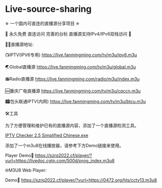 # Live-source-sharing

✯ 一个国内可直连的直播源分享项目 ✯

🔕 永久免费 直连访问 完善的台标 直播源支持IPv4/IPv6双栈访问 🔕

🤹‍♂️直播源地址:

📺IPTV(IPV6专用) https://live.fanmingming.com/tv/m3u/ipv6.m3u

🌏Global直播源 https://live.fanmingming.com/tv/m3u/global.m3u

📻Radio直播源 https://live.fanmingming.com/radio/m3u/index.m3u

🆕重庆广电直播源 https://live.fanmingming.com/tv/m3u/cqccn.m3u

🏙️包头联通IPTV(内网) https://live.fanmingming.com/tv/m3u/btcu.m3u

🛠️工具

为了方便管理和维护已有的直播源内容，添加了一个直播源检测工具。

<a href="https://github.com/Benson80/Live-source-sharing/blob/main/IPTV-Checker-2.5-Simplified-Chinese.exe" rel="nofollow">IPTV Checker 2.5 Simplified Chinese.exe</a>

添加了一个m3u8在线播放器，请参考下方Demo链接来使用。

Player Demo🔗 https://szrq2022.cf/player/?vurl=https://livedoc.cgtn.com/500d/prog_index.m3u8

🌐M3U8 Web Player:

Demo🔗 https://szrq2022.cf/player/?vurl=https://0472.org/hls/cctv13.m3u8
